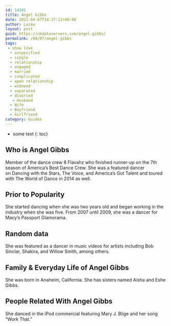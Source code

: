 ```yaml
---
id: 14341
title: Angel Gibbs
date: 2021-04-07T14:37:11+00:00
author: Laima
layout: post
guid: https://ukdataservers.com/angel-gibbs/
permalink: /04/07/angel-gibbs
tags:
 - show love
  - unspecified
  - single
  - relationship
  - engaged
  - married
  - complicated
  - open relationship
  - widowed
  - separated
  - divorced
   - Husband
  - Wife
  - Boyfriend
  - Girlfriend
category: Guides
---
```


* some text
{: toc}


## Who is Angel Gibbs
                  
                  
                  
Member of the dance crew 8 Flavahz who finished runner-up on the 7th season of America&#8217;s Best Dance Crew. She was a featured dancer on Dancing with the Stars, The Voice, and America&#8217;s Got Talent and toured with The World of Dance in 2014 as well.
                  
              
            
              
            
                
                
                
## Prior to Popularity
                  
                  
                  
She started dancing when she was two years old and began working in the industry when she was five. From 2007 until 2009, she was a dancer for Macy&#8217;s Passport Glamorama.
                  
              
            
              
            
                
                
                
## Random data
                  
                  
                  
She was featured as a dancer in music videos for artists including Bob Sinclar, Shakira, and Willow Smith, among others.
                  
              
            
              
            
                
                
                
## Family & Everyday Life of Angel Gibbs
                  
                  
                  
She was born in Anaheim, California. She has sisters named Aisha and Eshe Gibbs.
                  
              
            
              
            
                
                
                
## People Related With Angel Gibbs
                  
                  
                  
She danced in the iPod commercial featuring Mary J. Blige and her song &#8220;Work That.&#8221;
                  
              
            
              
            
                
              
            
              
              
            
            
              
            
          
          
          